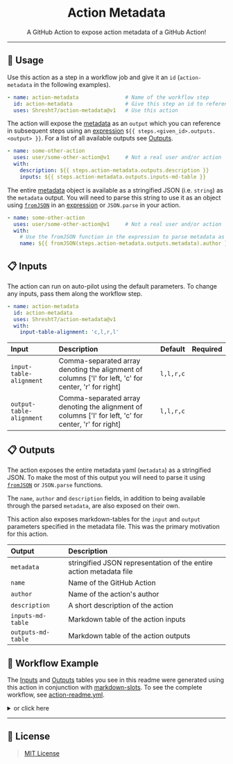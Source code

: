 <h1 align='center'>
  Action Metadata
</h1>

<p align='center'>
<!-- slot: description  -->
A GitHub Action to expose action metadata of a GitHub Action!
<!-- /slot -->
</p>

---

## 📖 Usage

Use this action as a step in a workflow job and give it an `id` (`action-metadata` in the following examples).

```yaml
- name: action-metadata               # Name of the workflow step
  id: action-metadata                 # Give this step an id to reference it later for outputs
  uses: Shresht7/action-metadata@v1   # Use this action
```

The action will expose the [metadata][1] as an `output` which you can reference in subsequent steps using an [expression][2] `${{ steps.<given_id>.outputs.<output> }}`.
For a list of all available outputs see [Outputs](#outputs).


```yaml
- name: some-other-action           
  uses: user/some-other-action@v1     # Not a real user and/or action
  with:
    description: ${{ steps.action-metadata.outputs.description }}
    inputs: ${{ steps.action-metadata.outputs.inputs-md-table }}
```

The entire [metadata][1] object is available as a stringified JSON (i.e. `string`) as the `metadata` output. You will need to parse this string to use it as an object using [`fromJSON`][3] in an [expression][2] or `JSON.parse` in your action.

```yaml
- name: some-other-action
  uses: user/some-other-action@v1     # Not a real user and/or action
  with:
    # Use the fromJSON function in the expression to parse metadata as JSON
    name: ${{ fromJSON(steps.action-metadata.outputs.metadata).author }}
```

## 📋 Inputs

The action can run on auto-pilot using the default parameters. To change any inputs, pass them along the workflow step.

```yaml
- name: action-metadata
  id: action-metadata
  uses: Shresht7/action-metadata@v1
  with:
    input-table-alignment: 'c,l,r,l'
```

<!-- slot: inputs  -->
| Input                    | Description                                                                                           |   Default | Required |
| :----------------------- | :---------------------------------------------------------------------------------------------------- | --------: | :------: |
| `input-table-alignment`  | Comma-separated array denoting the alignment of columns ['l' for left, 'c' for center, 'r' for right] | `l,l,r,c` |          |
| `output-table-alignment` | Comma-separated array denoting the alignment of columns ['l' for left, 'c' for center, 'r' for right] | `l,l,r,c` |          |
<!-- /slot -->

## 📋 Outputs

The action exposes the entire metadata yaml (`metadata`) as a stringified JSON. To make the most of this output you will need to parse it using [`fromJSON`][3] or `JSON.parse` functions.

The `name`, `author` and `description` fields, in addition to being available through the parsed `metadata`, are also exposed on their own.

This action also exposes markdown-tables for the `input` and `output` parameters specified in the metadata file. This was the primary motivation for this action.

<!-- slot: outputs  -->
| Output             | Description                                                        |
| :----------------- | :----------------------------------------------------------------- |
| `metadata`         | stringified JSON representation of the entire action metadata file |
| `name`             | Name of the GitHub Action                                          |
| `author`           | Name of the action's author                                        |
| `description`      | A short description of the action                                  |
| `inputs-md-table`  | Markdown table of the action inputs                                |
| `outputs-md-table` | Markdown table of the action outputs                               |
<!-- /slot -->

## 📃 Workflow Example

The [Inputs](#inputs) and [Outputs](#outputs) tables you see in this readme were generated using this action in conjunction with [markdown-slots][4]. To see the complete workflow, see [action-readme.yml][5].

<details>

<summary>or click here</summary>

<br />

<!-- slot: action-readme-workflow | prepend: ```yaml, append: ```  -->
```yaml
# =============
# ACTION README
# =============

name: Action Readme

# Activation Events
# =================

on:
  # When the action.yml or this workflow file changes on the main branch
  push:
    branches:
      - main
    paths:
      - action.yml
      - .github/workflows/action-readme.yml

  # Manual workflow dispatch
  workflow_dispatch:

# Jobs
# ====

jobs:
  update-readme:
    runs-on: ubuntu-latest
    steps:
      # Checkout Repository ✅
      # ======================

      - name: checkout
        uses: actions/checkout@v3

      # Retrieve Action Metadata 📜
      # ===========================

      - name: get action metadata
        id: action-metadata
        uses: Shresht7/action-metadata@v1

      # Read this Workflow File 📄
      # ==========================

      - name: read workflow file
        id: read-file
        uses: Shresht7/read-file-action@v1
        with:
          path: .github/workflows/action-readme.yml

      # Markdown Slots 📋
      # =================

      - name: update readme slots
        id: markdown-slots
        uses: Shresht7/markdown-slots@v1
        with:
          slots: |
            - slot: description
              content: ${{ steps.action-metadata.outputs.description }}
            - slot: inputs
              content: ${{ steps.action-metadata.outputs.inputs-md-table }}
            - slot: outputs
              content: ${{ steps.action-metadata.outputs.outputs-md-table }}
            - slot: action-readme-workflow
              content: ${{ toJSON(steps.read-file.outputs.contents) }}
              props:
                prefix: "```yaml"
                suffix: "```"

      # Push Changes 🌎
      # ===============

      - name: check for changes
        id: git-diff
        run: |
          if git diff --exit-code; then
            echo "::set-output name=changes_exist::false"
          else
            echo "::set-output name=changes_exist::true"
          fi

      - name: commit and push
        if: ${{ steps.git-diff.outputs.changes_exist == 'true' }}
        run: |
          git config user.name 'github-actions[bot]'
          git config user.email 'github-actions[bot]@users.noreply.github.com'
          git add .
          git commit -m 'Update README.md 📄'
          git push

```
<!-- /slot -->

</details>

---

## 📑 License
> [MIT License](./LICENSE)

<!-- LINKS -->
[1]: https://docs.github.com/en/actions/creating-actions/metadata-syntax-for-github-actions
[2]: https://docs.github.com/en/actions/learn-github-actions/expressions
[3]: https://docs.github.com/en/actions/learn-github-actions/expressions#fromjson
[4]: https://www.github.com/Shresht7/markdown-slots
[5]: .github/workflows/action-readme.yml